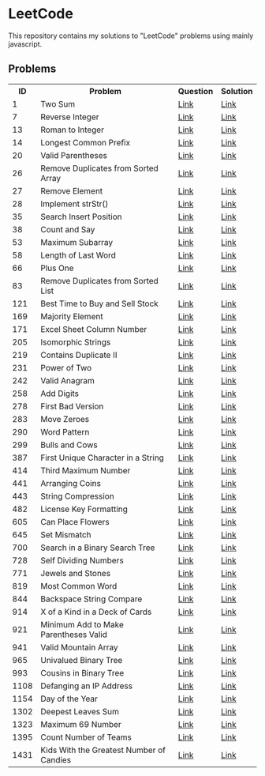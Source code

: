 # LeetCode

This repository contains my solutions to "LeetCode" problems using mainly javascript.

## Problems

<table>
  <tr>
    <th>ID</th>
    <th>Problem</th>
    <th>Question</th>
    <th>Solution</th>
  </tr>
  <tr>
    <td>1</td>
    <td>Two Sum</td>
    <td><a href="http://www.leetcode.com/problems/two-sum">Link</a></td>
    <td>
      <a
        href="https://github.com/ChadiToto/LeetCode/blob/master/TwoSum%231/index.js"
        >Link</a
      >
    </td>
  </tr>
  <tr>
    <td>7</td>
    <td>Reverse Integer</td>
    <td><a href="http://www.leetcode.com/problems/reverse-integer">Link</a></td>
    <td>
      <a
        href="https://github.com/ChadiToto/LeetCode/tree/master/ReverseInteger%237/index.js"
        >Link</a
      >
    </td>
  </tr>
  <tr>
    <td>13</td>
    <td>Roman to Integer</td>
    <td>
      <a href="http://www.leetcode.com/problems/roman-to-integer">Link</a>
    </td>
    <td>
      <a
        href="https://github.com/ChadiToto/LeetCode/blob/master/RomanToInteger%2313/index.js"
        >Link</a
      >
    </td>
  </tr>
  <tr>
    <td>14</td>
    <td>Longest Common Prefix</td>
    <td>
      <a href="http://www.leetcode.com/problems/longest-common-prefix">Link</a>
    </td>
    <td>
      <a
        href="https://github.com/ChadiToto/LeetCode/blob/master/LongestPrefix%2314/index.js"
        >Link</a
      >
    </td>
  </tr>
  <tr>
    <td>20</td>
    <td>Valid Parentheses</td>
    <td>
      <a href="http://www.leetcode.com/problems/valid-parentheses">Link</a>
    </td>
    <td>
      <a
        href="https://github.com/ChadiToto/LeetCode/blob/master/ValidParantheses%2320/index.js"
        >Link</a
      >
    </td>
  </tr>
  <tr>
    <td>26</td>
    <td>Remove Duplicates from Sorted Array</td>
    <td>
      <a
        href="http://www.leetcode.com/problems/remove-duplicates-from-sorted-array"
        >Link</a
      >
    </td>
    <td>
      <a
        href="https://github.com/ChadiToto/LeetCode/blob/master/RemoveDuplicatesfromSortedList%2383/index.js"
        >Link</a
      >
    </td>
  </tr>
  <tr>
    <td>27</td>
    <td>Remove Element</td>
    <td><a href="http://www.leetcode.com/problems/remove-element">Link</a></td>
    <td>
      <a
        href="https://github.com/ChadiToto/LeetCode/blob/master/RemoveElements%2327/index1.js"
        >Link</a
      >
    </td>
  </tr>
  <tr>
    <td>28</td>
    <td>Implement strStr()</td>
    <td>
      <a href="http://www.leetcode.com/problems/implement-strstr">Link</a>
    </td>
    <td>
      <a
        href="https://github.com/ChadiToto/LeetCode/blob/master/StrStr%2328/index.js"
        >Link</a
      >
    </td>
  </tr>
  <tr>
    <td>35</td>
    <td>Search Insert Position</td>
    <td>
      <a href="http://www.leetcode.com/problems/search-insert-position">Link</a>
    </td>
    <td>
      <a
        href="https://github.com/ChadiToto/LeetCode/blob/master/SearchInsertPosition%2335/index.js"
        >Link</a
      >
    </td>
  </tr>
  <tr>
    <td>38</td>
    <td>Count and Say</td>
    <td><a href="http://www.leetcode.com/problems/count-and-say">Link</a></td>
    <td>
      <a
        href="https://github.com/ChadiToto/LeetCode/blob/master/CountAndSay%2338/index.js"
        >Link</a
      >
    </td>
  </tr>
  <tr>
    <td>53</td>
    <td>Maximum Subarray</td>
    <td>
      <a href="http://www.leetcode.com/problems/maximum-subarray">Link</a>
    </td>
    <td>
      <a
        href="https://github.com/ChadiToto/LeetCode/blob/master/MaxSubArray%2353/index.js"
        >Link</a
      >
    </td>
  </tr>
  <tr>
    <td>58</td>
    <td>Length of Last Word</td>
    <td>
      <a href="http://www.leetcode.com/problems/length-of-last-word">Link</a>
    </td>
    <td>
      <a
        href="https://github.com/ChadiToto/LeetCode/blob/master/LengthOfLastWord%2358/index.js"
        >Link</a
      >
    </td>
  </tr>
  <tr>
    <td>66</td>
    <td>Plus One</td>
    <td><a href="http://www.leetcode.com/problems/plus-one">Link</a></td>
    <td>
      <a
        href="https://github.com/ChadiToto/LeetCode/blob/master/PlusOne%2366/index.js"
        >Link</a
      >
    </td>
  </tr>
  <tr>
    <td>83</td>
    <td>Remove Duplicates from Sorted List</td>
    <td>
      <a
        href="http://www.leetcode.com/problems/remove-duplicates-from-sorted-list"
        >Link</a
      >
    </td>
    <td>
      <a
        href="https://github.com/ChadiToto/LeetCode/blob/master/RemoveDuplicatesfromSortedList%2383/index.js"
        >Link</a
      >
    </td>
  </tr>
  <tr>
    <td>121</td>
    <td>Best Time to Buy and Sell Stock</td>
    <td>
      <a href="http://www.leetcode.com/problems/best-time-to-buy-and-sell-stock"
        >Link</a
      >
    </td>
    <td>
      <a
        href="https://github.com/ChadiToto/LeetCode/blob/master/BestTimeToBuyandSellStock%23121/index.js"
        >Link</a
      >
    </td>
  </tr>
  <tr>
    <td>169</td>
    <td>Majority Element</td>
    <td>
      <a href="http://www.leetcode.com/problems/majority-element">Link</a>
    </td>
    <td>
      <a
        href="https://github.com/ChadiToto/LeetCode/blob/master/MajorityElement%23169/index.js"
        >Link</a
      >
    </td>
  </tr>
  <tr>
    <td>171</td>
    <td>Excel Sheet Column Number</td>
    <td>
      <a href="http://www.leetcode.com/problems/excel-sheet-column-number"
        >Link</a
      >
    </td>
    <td>
      <a
        href="https://github.com/ChadiToto/LeetCode/blob/master/ExcelSheetColumnNumber%23171/index.js"
        >Link</a
      >
    </td>
  </tr>
  <tr>
    <td>205</td>
    <td>Isomorphic Strings</td>
    <td>
      <a href="http://www.leetcode.com/problems/isomorphic-strings">Link</a>
    </td>
    <td>
      <a
        href="https://github.com/ChadiToto/LeetCode/blob/master/IsomorphicString%23205/index.js"
        >Link</a
      >
    </td>
  </tr>
  <tr>
    <td>219</td>
    <td>Contains Duplicate II</td>
    <td>
      <a href="http://www.leetcode.com/problems/contains-duplicate-ii">Link</a>
    </td>
    <td>
      <a
        href="https://github.com/ChadiToto/LeetCode/blob/master/ContainsDuplicate2%23219/index.js"
        >Link</a
      >
    </td>
  </tr>
  <tr>
    <td>231</td>
    <td>Power of Two</td>
    <td><a href="http://www.leetcode.com/problems/power-of-two">Link</a></td>
    <td>
      <a
        href="https://github.com/ChadiToto/LeetCode/blob/master/PowerOfTwo%23231/index.js"
        >Link</a
      >
    </td>
  </tr>
  <tr>
    <td>242</td>
    <td>Valid Anagram</td>
    <td><a href="http://www.leetcode.com/problems/valid-anagram">Link</a></td>
    <td>
      <a
        href="https://github.com/ChadiToto/LeetCode/blob/master/ValidAnagram%23242/index.js"
        >Link</a
      >
    </td>
  </tr>
  <tr>
    <td>258</td>
    <td>Add Digits</td>
    <td><a href="http://www.leetcode.com/problems/add-digits">Link</a></td>
    <td>
      <a
        href="https://github.com/ChadiToto/LeetCode/blob/master/AddDigits%23258/index.js"
        >Link</a
      >
    </td>
  </tr>
  <tr>
    <td>278</td>
    <td>First Bad Version</td>
    <td>
      <a href="http://www.leetcode.com/problems/first-bad-version">Link</a>
    </td>
    <td>
      <a
        href="https://github.com/ChadiToto/LeetCode/blob/master/FirstBadVersion%23278/index.js"
        >Link</a
      >
    </td>
  </tr>
  <tr>
    <td>283</td>
    <td>Move Zeroes</td>
    <td><a href="http://www.leetcode.com/problems/move-zeroes">Link</a></td>
    <td>
      <a
        href="https://github.com/ChadiToto/LeetCode/blob/master/MoveZeroes%23283/index.js"
        >Link</a
      >
    </td>
  </tr>
  <tr>
    <td>290</td>
    <td>Word Pattern</td>
    <td><a href="http://www.leetcode.com/problems/word-pattern">Link</a></td>
    <td>
      <a
        href="https://github.com/ChadiToto/LeetCode/blob/master/WordPattern%23290/index.js"
        >Link</a
      >
    </td>
  </tr>
  <tr>
    <td>299</td>
    <td>Bulls and Cows</td>
    <td><a href="http://www.leetcode.com/problems/bulls-and-cows">Link</a></td>
    <td>
      <a
        href="https://github.com/ChadiToto/LeetCode/blob/master/BullsAndCows%23299/index.js"
        >Link</a
      >
    </td>
  </tr>
  <tr>
    <td>387</td>
    <td>First Unique Character in a String</td>
    <td>
      <a
        href="http://www.leetcode.com/problems/first-unique-character-in-a-string"
        >Link</a
      >
    </td>
    <td>
      <a
        href="https://github.com/ChadiToto/LeetCode/blob/master/FirstUniqueCharacter%23387/index.js"
        >Link</a
      >
    </td>
  </tr>
  <tr>
    <td>414</td>
    <td>Third Maximum Number</td>
    <td>
      <a href="http://www.leetcode.com/problems/third-maximum-number">Link</a>
    </td>
    <td>
      <a
        href="https://github.com/ChadiToto/LeetCode/blob/master/ThirdMaximumNumber%23414/index.js"
        >Link</a
      >
    </td>
  </tr>
  <tr>
    <td>441</td>
    <td>Arranging Coins</td>
    <td><a href="http://www.leetcode.com/problems/arranging-coins">Link</a></td>
    <td>
      <a
        href="https://github.com/ChadiToto/LeetCode/blob/master/ArrangingCoins%23441/index.js"
        >Link</a
      >
    </td>
  </tr>
  <tr>
    <td>443</td>
    <td>String Compression</td>
    <td>
      <a href="http://www.leetcode.com/problems/string-compression">Link</a>
    </td>
    <td>
      <a
        href="https://github.com/ChadiToto/LeetCode/blob/master/StringCompression%23443/index.js"
        >Link</a
      >
    </td>
  </tr>
  <tr>
    <td>482</td>
    <td>License Key Formatting</td>
    <td>
      <a href="http://www.leetcode.com/problems/license-key-formatting">Link</a>
    </td>
    <td>
      <a
        href="https://github.com/ChadiToto/LeetCode/blob/master/LicenceKeyFormating%23482/index.js"
        >Link</a
      >
    </td>
  </tr>
  <tr>
    <td>605</td>
    <td>Can Place Flowers</td>
    <td>
      <a href="http://www.leetcode.com/problems/can-place-flowers">Link</a>
    </td>
    <td>
      <a
        href="https://github.com/ChadiToto/LeetCode/blob/master/CanPlaceFlowers%23605/index.js"
        >Link</a
      >
    </td>
  </tr>
  <tr>
    <td>645</td>
    <td>Set Mismatch</td>
    <td><a href="http://www.leetcode.com/problems/set-mismatch">Link</a></td>
    <td>
      <a
        href="https://github.com/ChadiToto/LeetCode/blob/master/SetMismatch%23645/index.js"
        >Link</a
      >
    </td>
  </tr>
  <tr>
    <td>700</td>
    <td>Search in a Binary Search Tree</td>
    <td>
      <a href="http://www.leetcode.com/problems/search-in-a-binary-search-tree"
        >Link</a
      >
    </td>
    <td>
      <a
        href="https://github.com/ChadiToto/LeetCode/blob/master/SearchinaBinarySearchTree%23700/index.js"
        >Link</a
      >
    </td>
  </tr>
  <tr>
    <td>728</td>
    <td>Self Dividing Numbers</td>
    <td>
      <a href="http://www.leetcode.com/problems/self-dividing-numbers">Link</a>
    </td>
    <td>
      <a
        href="https://github.com/ChadiToto/LeetCode/blob/master/SelfDividingNumbers%23728/index.js"
        >Link</a
      >
    </td>
  </tr>
  <tr>
    <td>771</td>
    <td>Jewels and Stones</td>
    <td>
      <a href="http://www.leetcode.com/problems/jewels-and-stones">Link</a>
    </td>
    <td>
      <a
        href="https://github.com/ChadiToto/LeetCode/blob/master/JewelsAndStones%23771/index.js"
        >Link</a
      >
    </td>
  </tr>
  <tr>
    <td>819</td>
    <td>Most Common Word</td>
    <td>
      <a href="http://www.leetcode.com/problems/most-common-word">Link</a>
    </td>
    <td>
      <a
        href="https://github.com/ChadiToto/LeetCode/blob/master/MostCommonWord%23819/index.js"
        >Link</a
      >
    </td>
  </tr>
  <tr>
    <td>844</td>
    <td>Backspace String Compare</td>
    <td>
      <a href="http://www.leetcode.com/problems/backspace-string-compare"
        >Link</a
      >
    </td>
    <td>
      <a
        href="https://github.com/ChadiToto/LeetCode/blob/master/BackSpaceCompare%23844/index.js"
        >Link</a
      >
    </td>
  </tr>
  <tr>
    <td>914</td>
    <td>X of a Kind in a Deck of Cards</td>
    <td>
      <a href="http://www.leetcode.com/problems/x-of-a-kind-in-a-deck-of-cards"
        >Link</a
      >
    </td>
    <td>
      <a
        href="https://github.com/ChadiToto/LeetCode/blob/master/XofaKindinaDeckofCards/index.js"
        >Link</a
      >
    </td>
  </tr>
  <tr>
    <td>921</td>
    <td>Minimum Add to Make Parentheses Valid</td>
    <td>
      <a
        href="http://www.leetcode.com/problems/minimum-add-to-make-parentheses-valid"
        >Link</a
      >
    </td>
    <td>
      <a
        href="https://github.com/ChadiToto/LeetCode/blob/master/MinimumAddtoMakeParenthesesValid%23921/index.js"
        >Link</a
      >
    </td>
  </tr>
  <tr>
    <td>941</td>
    <td>Valid Mountain Array</td>
    <td>
      <a href="http://www.leetcode.com/problems/valid-mountain-array">Link</a>
    </td>
    <td>
      <a
        href="https://github.com/ChadiToto/LeetCode/blob/master/MountainArray%23941/index.js"
        >Link</a
      >
    </td>
  </tr>
  <tr>
    <td>965</td>
    <td>Univalued Binary Tree</td>
    <td>
      <a href="http://www.leetcode.com/problems/univalued-binary-tree">Link</a>
    </td>
    <td>
      <a
        href="https://github.com/ChadiToto/LeetCode/blob/master/UnivaluedBinaryTree%23965/index.js"
        >Link</a
      >
    </td>
  </tr>
  <tr>
    <td>993</td>
    <td>Cousins in Binary Tree</td>
    <td>
      <a href="http://www.leetcode.com/problems/cousins-in-binary-tree">Link</a>
    </td>
    <td>
      <a
        href="https://github.com/ChadiToto/LeetCode/blob/master/CousinsInBinaryTree%23993/index.js"
        >Link</a
      >
    </td>
  </tr>
  <tr>
    <td>1108</td>
    <td>Defanging an IP Address</td>
    <td>
      <a href="http://www.leetcode.com/problems/defanging-an-ip-address"
        >Link</a
      >
    </td>
    <td>
      <a
        href="https://github.com/ChadiToto/LeetCode/blob/master/DefangingIpAddress%231108/index.js"
        >Link</a
      >
    </td>
  </tr>
  <tr>
    <td>1154</td>
    <td>Day of the Year</td>
    <td><a href="http://www.leetcode.com/problems/day-of-the-year">Link</a></td>
    <td>
      <a
        href="https://github.com/ChadiToto/LeetCode/blob/master/DayOfTheYear%231154/index.js"
        >Link</a
      >
    </td>
  </tr>
  <tr>
    <td>1302</td>
    <td>Deepest Leaves Sum</td>
    <td>
      <a href="http://www.leetcode.com/problems/deepest-leaves-sum">Link</a>
    </td>
    <td>
      <a
        href="https://github.com/ChadiToto/LeetCode/blob/master/DeepestLeavesSum%231302/index.js"
        >Link</a
      >
    </td>
  </tr>
  <tr>
    <td>1323</td>
    <td>Maximum 69 Number</td>
    <td>
      <a href="http://www.leetcode.com/problems/maximum-69-number">Link</a>
    </td>
    <td>
      <a
        href="https://github.com/ChadiToto/LeetCode/blob/master/Maximum69Number%231323/index.js"
        >Link</a
      >
    </td>
  </tr>
  <tr>
    <td>1395</td>
    <td>Count Number of Teams</td>
    <td>
      <a href="http://www.leetcode.com/problems/count-number-of-teams">Link</a>
    </td>
    <td>
      <a
        href="https://github.com/ChadiToto/LeetCode/blob/master/CountNumberOfTeams%231395/index.js"
        >Link</a
      >
    </td>
  </tr>
  <tr>
    <td>1431</td>
    <td>Kids With the Greatest Number of Candies</td>
    <td>
      <a
        href="http://www.leetcode.com/problems/kids-with-the-greatest-number-of-candies"
        >Link</a
      >
    </td>
    <td>
      <a
        href="https://github.com/ChadiToto/LeetCode/blob/master/GreatestNumberOfCandies%231431/index.js"
        >Link</a
      >
    </td>
  </tr>
</table>
